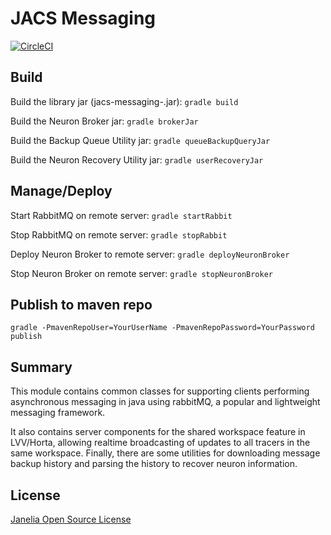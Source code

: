 # JACS Messaging

[![CircleCI](https://circleci.com/gh/JaneliaSciComp/jacs-messaging.svg?style=svg)](https://circleci.com/gh/JaneliaSciComp/jacs-messaging)

## Build 

Build the library jar (jacs-messaging-<vers>.jar):
`gradle build`

Build the Neuron Broker jar:
`gradle brokerJar`

Build the Backup Queue Utility jar:
`gradle queueBackupQueryJar`

Build the Neuron Recovery Utility jar:
`gradle userRecoveryJar`

## Manage/Deploy 

Start RabbitMQ on remote server:
`gradle startRabbit`

Stop RabbitMQ on remote server:
`gradle stopRabbit`

Deploy Neuron Broker to remote server:
`gradle deployNeuronBroker`

Stop Neuron Broker on remote server:
`gradle stopNeuronBroker`

## Publish to maven repo
`gradle -PmavenRepoUser=YourUserName -PmavenRepoPassword=YourPassword publish`

## Summary

This module contains common classes for supporting clients performing asynchronous messaging in java using rabbitMQ, a popular and lightweight messaging framework.  

It also contains server components for the shared workspace feature in LVV/Horta, allowing realtime broadcasting of updates to all tracers in the same workspace.  Finally, there are some utilities for downloading message backup history and parsing the history to recover neuron information.

## License 

[Janelia Open Source License](https://www.janelia.org/open-science/software-licensing)

